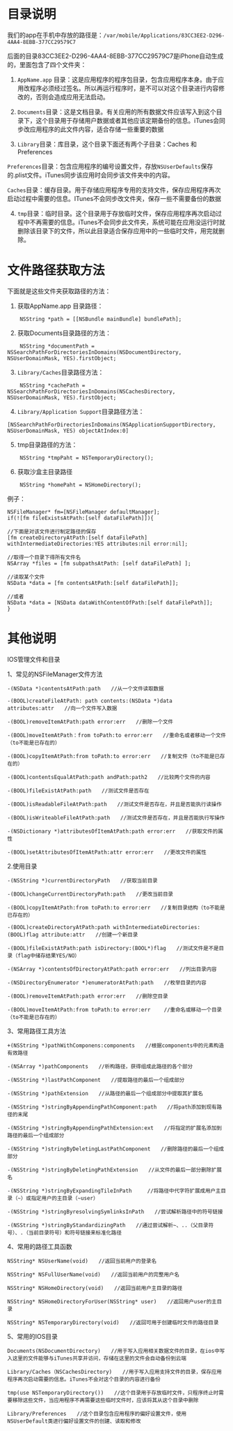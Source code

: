 # 目录说明
我们的app在手机中存放的路径是：`/var/mobile/Applications/83CC3EE2-D296-4AA4-8EBB-377CC29579C7`

后面的目录83CC3EE2-D296-4AA4-8EBB-377CC29579C7是iPhone自动生成的，里面包含了四个文件夹：
1. `AppName.app` 目录：这是应用程序的程序包目录，包含应用程序本身。由于应用改程序必须经过签名。所以再运行程序时，是不可以对这个目录进行内容修改的，否则会造成应用无法启动。

2. `Documents`目录：这是文档目录。有关应用的所有数据文件应该写入到这个目录下，这个目录用于存储用户数据或者其他应该定期备份的信息。iTunes会同步改应用程序的此文件内容，适合存储一些重要的数据

3. `Library`目录：库目录，这个目录下面还有两个子目录：Caches 和 Preferences 

  `Preferences`目录：包含应用程序的编号设置文件，存放`NSUserDefaults`保存的.plist文件。iTunes同步该应用时会同步该文件夹中的内容。

  `Caches`目录：缓存目录。用于存储应用程序专用的支持文件，保存应用程序再次启动过程中需要的信息。ITunes不会同步改文件夹，保存一些不需要备份的数据           

4. `tmp`目录：临时目录。这个目录用于存放临时文件，保存应用程序再次启动过程中不再需要的信息。iTunes不会同步此文件夹，系统可能在应用没运行时就删除该目录下的文件，所以此目录适合保存应用中的一些临时文件，用完就删除。

 
# 文件路径获取方法
下面就是这些文件夹获取路径的方法：

1. 获取AppName.app 目录路径：
```
    NSString *path = [[NSBundle mainBundle] bundlePath];
```
2. 获取Documents目录路径的方法：
```
    NSString *documentPath = NSSearchPathForDirectoriesInDomains(NSDocumentDirectory, NSUserDomainMask, YES).firstObject;
```
3. `Library/Caches`目录路径方法：
```
    NSString *cachePath = NSSearchPathForDirectoriesInDomains(NSCachesDirectory, NSUserDomainMask, YES).firstObject;
```
4. `Library/Application Support`目录路径方法：
```
[NSSearchPathForDirectoriesInDomains(NSApplicationSupportDirectory,   NSUserDomainMask, YES) objectAtIndex:0]
```
5. tmp目录路径的方法：
```
    NSString *tmpPaht = NSTemporaryDirectory();
```
6. 获取沙盒主目录路径    
```
    NSString *homePaht = NSHomeDirectory();
```
例子：

```
NSFileManager* fm=[NSFileManager defaultManager];
if(![fm fileExistsAtPath:[self dataFilePath]]){

//下面是对该文件进行制定路径的保存
[fm createDirectoryAtPath:[self dataFilePath] withIntermediateDirectories:YES attributes:nil error:nil];

//取得一个目录下得所有文件名
NSArray *files = [fm subpathsAtPath: [self dataFilePath] ];

//读取某个文件
NSData *data = [fm contentsAtPath:[self dataFilePath]];

//或者
NSData *data = [NSData dataWithContentOfPath:[self dataFilePath]];
}
```
 
# 其他说明
IOS管理文件和目录
 
1、常见的NSFileManager文件方法
```
-(NSData *)contentsAtPath:path　　//从一个文件读取数据

-(BOOL)createFileAtPath: path contents:(NSData *)data attributes:attr　　//向一个文件写入数据

-(BOOL)removeItemAtPath:path error:err　　//删除一个文件

-(BOOL)moveItemAtPath：from toPath:to error:err　　//重命名或者移动一个文件（to不能是已存在的）

-(BOOL)copyItemAtPath:from toPath:to error:err　　//复制文件（to不能是已存在的）

-(BOOL)contentsEqualAtPath:path andPath:path2　　//比较两个文件的内容

-(BOOL)fileExistAtPath:path　　//测试文件是否存在

-(BOOL)isReadableFileAtPath:path　　//测试文件是否存在，并且是否能执行读操作　　

-(BOOL)isWriteableFileAtPath:path　　//测试文件是否存在，并且是否能执行写操作　　

-(NSDictionary *)attributesOfItemAtPath:path error:err　　//获取文件的属性　　

-(BOOL)setAttributesOfItemAtPath:attr error:err　　//更改文件的属性
```
2.使用目录
```
-(NSString *)currentDirectoryPath　　//获取当前目录

-(BOOL)changeCurrentDirectoryPath:path　　//更改当前目录

-(BOOL)copyItemAtPath:from toPath:to error:err　　//复制目录结构（to不能是已存在的）

-(BOOL)createDirectoryAtPath:path withIntermediateDirectories:(BOOL)flag attribute:attr　　//创建一个新目录

-(BOOL)fileExistAtPath:path isDirectory:(BOOL*)flag　　//测试文件是不是目录（flag中储存结果YES/NO）

-(NSArray *)contentsOfDirectoryAtPath:path error:err　　//列出目录内容

-(NSDirectoryEnumerator *)enumeratorAtPath:path　　//枚举目录的内容

-(BOOL)removeItemAtPath:path error:err　　//删除空目录

-(BOOL)moveItemAtPath:from toPath:to error:err 　　//重命名或移动一个目录（to不能是已存在的）
```
3、常用路径工具方法
```
+(NSString *)pathWithComponens:components　　//根据components中的元素构造有效路径

-(NSArray *)pathComponents　　//析构路径，获得组成此路径的各个部分

-(NSString *)lastPathComponent　　//提取路径的最后一个组成部分

-(NSString *)pathExtension　　//从路径的最后一个组成部分中提取其扩展名

-(NSString *)stringByAppendingPathComponent:path　　//将path添加到现有路径的末尾

-(NSString *)stringByAppendingPathExtension:ext　　//将指定的扩展名添加到路径的最后一个组成部分

-(NSString *)stringByDeletingLastPathComponent　　//删除路径的最后一个组成部分

-(NSString *)stringByDeletingPathExtension　　//从文件的最后一部分删除扩展名

-(NSString *)stringByExpandingTileInPath　　　//将路径中代字符扩展成用户主目录（~）或指定用户的主目录（~user）

-(NSString *)stringByresolvingSymlinksInPath　　//尝试解析路径中的符号链接

-(NSString *)stringByStandardizingPath　　//通过尝试解析~、..（父目录符号）、.（当前目录符号）和符号链接来标准化路径
```
4、常用的路径工具函数
```
NSString* NSUserName(void)　　//返回当前用户的登录名

NSString* NSFullUserName(void)　　//返回当前用户的完整用户名

NSString* NSHomeDirectory(void)　　//返回当前用户主目录的路径

NSString* NSHomeDirectoryForUser(NSString* user)　　//返回用户user的主目录

NSString* NSTemporaryDirectory(void)　　//返回可用于创建临时文件的路径目录
```
5、常用的IOS目录
```
Documents(NSDocumentDirectory)　　//用于写入应用相关数据文件的目录，在ios中写入这里的文件能够与iTunes共享并访问，存储在这里的文件会自动备份到云端

Library/Caches（NSCachesDirectory)　　//用于写入应用支持文件的目录，保存应用程序再次启动需要的信息。iTunes不会对这个目录的内容进行备份

tmp(use NSTemporaryDirectory())　　//这个目录用于存放临时文件，只程序终止时需要移除这些文件，当应用程序不再需要这些临时文件时，应该将其从这个目录中删除

Library/Preferences　　//这个目录包含应用程序的偏好设置文件，使用 NSUserDefault类进行偏好设置文件的创建、读取和修改
```